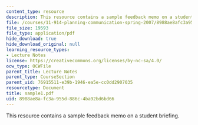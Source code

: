 ```yaml
---
content_type: resource
description: This resource contains a sample feedback memo on a student briefing.
file: /courses/11-914-planning-communication-spring-2007/8988ae8afc3a955d886c4ba92bd6bd66_sample1.pdf
file_size: 19593
file_type: application/pdf
hide_download: true
hide_download_original: null
learning_resource_types:
- Lecture Notes
license: https://creativecommons.org/licenses/by-nc-sa/4.0/
ocw_type: OCWFile
parent_title: Lecture Notes
parent_type: CourseSection
parent_uid: 76915511-e39b-1946-ea5e-cc0dd2907035
resourcetype: Document
title: sample1.pdf
uid: 8988ae8a-fc3a-955d-886c-4ba92bd6bd66
---
```

This resource contains a sample feedback memo on a student briefing.
